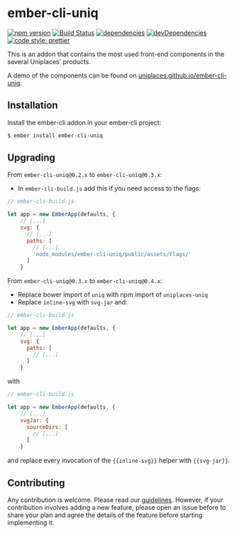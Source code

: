 # ember-cli-uniq

[![npm version](https://badge.fury.io/js/ember-cli-uniq.svg)](https://badge.fury.io/js/ember-cli-uniq)
[![Build Status](https://travis-ci.org/uniplaces/ember-cli-uniq.svg?branch=master)](https://travis-ci.org/uniplaces/ember-cli-uniq)
[![dependencies](https://david-dm.org/uniplaces/ember-cli-uniq.svg)](https://david-dm.org/uniplaces/ember-cli-uniq)
[![devDependencies](https://david-dm.org/uniplaces/ember-cli-uniq/dev-status.svg)](https://david-dm.org/uniplaces/ember-cli-uniq?type=dev)
[![code style: prettier](https://img.shields.io/badge/code_style-prettier-ff69b4.svg?style=flat-square)](https://github.com/prettier/prettier)

This is an addon that contains the most used front-end components in the several Uniplaces' products.

A demo of the components can be found on [uniplaces.github.io/ember-cli-uniq](https://uniplaces.github.io/ember-cli-uniq/).

Installation
------------------------------------------------------------------------------

Install the ember-cli addon in your ember-cli project:

```bash
$ ember install ember-cli-uniq
```

## Upgrading

From `ember-cli-uniq@0.2.x` to `ember-cli-uniq@0.3.x`:

* In `ember-cli-build.js` add this if you need access to the flags:
```javascript
// ember-cli-build.js

let app = new EmberApp(defaults, {
    // [...]
    svg: {
      // [...]
      paths: [
        // [...]
        'node_modules/ember-cli-uniq/public/assets/flags/'
      ]
    }
```

From `ember-cli-uniq@0.3.x` to `ember-cli-uniq@0.4.x`:

* Replace bower import of `uniq` with npm import of `uniplaces-uniq`
* Replace `inline-svg` with `svg-jar` and:
```javascript
// ember-cli-build.js

let app = new EmberApp(defaults, {
    // [...]
    svg: {
      paths: [
        // [...]
      ]
    }
```
with
```javascript
// ember-cli-build.js

let app = new EmberApp(defaults, {
    // [...]
    svgJar: {
      sourceDirs: [
        // [...]
      ]
    }
```
and replace every invocation of the `{{inline-svg}}` helper with `{{svg-jar}}`.

## Contributing

Any contribution is welcome. Please read our [guidelines](CONTRIBUTING.md).
However, if your contribution involves adding a new feature, please open an issue before to
share your plan and agree the details of the feature before starting implementing it.
